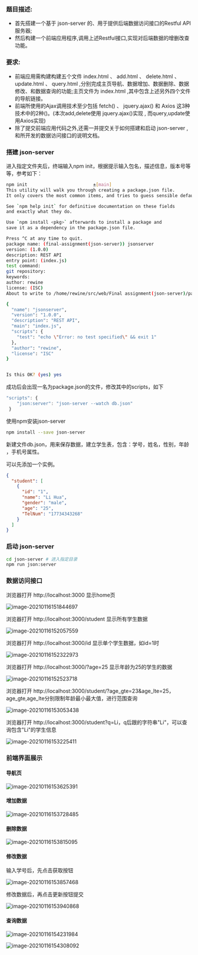 ### 题目描述:

- 首先搭建一个基于 json-server 的、用于提供后端数据访问接口的Restful API服务器;
- 然后构建一个前端应用程序,调用上述Restful接口,实现对后端数据的增删改查功能。

### 要求:
- 前端应用需构建构建五个文件 index.html 、 add.html 、 delete.html 、 update.html 、 query.html ,分别完成主⻚导航、数据增加、数据删除、数据修改、和数据查询的功能;主⻚文件为 index.html ,其中包含上述另外四个文件的导航链接。
- 前端所使用的Ajax调用技术至少包括 fetch() 、 jquery.ajax() 和 Axios 这3种技术中的2种()。(本次add,delete使用 jquery.ajax()实现 , 而query,update使用Axios实现)
- 除了提交前端应用代码之外,还需一并提交关于如何搭建和启动 json-server ,和所开发的数据访问接口的说明文档。

### 搭建 json-server

进入指定文件夹后，终端输入npm init，根据提示输入包名，描述信息，版本号等等，参考如下：

```bash
npm init                         ±[main]
This utility will walk you through creating a package.json file.
It only covers the most common items, and tries to guess sensible defaults.

See `npm help init` for definitive documentation on these fields
and exactly what they do.

Use `npm install <pkg>` afterwards to install a package and
save it as a dependency in the package.json file.

Press ^C at any time to quit.
package name: (final-assignment(json-server)) jsonserver
version: (1.0.0) 
description: REST API
entry point: (index.js) 
test command: 
git repository: 
keywords: 
author: rewine
license: (ISC) 
About to write to /home/rewine/src/web/Final assignment(json-server)/package.json:

{
  "name": "jsonserver",
  "version": "1.0.0",
  "description": "REST API",
  "main": "index.js",
  "scripts": {
    "test": "echo \"Error: no test specified\" && exit 1"
  },
  "author": "rewine",
  "license": "ISC"
}


Is this OK? (yes) yes
```

成功后会出现一名为package.json的文件，修改其中的scripts，如下

```javascript
"scripts": {
    "json:server": "json-server --watch db.json"
 }
```

使用npm安装json-server

```bash
npm install --save json-server
```

新建文件db.json，用来保存数据，建立学生表，包含：学号，姓名，性别，年龄 ，手机号属性。

可以先添加一个实例。

```json
{
  "student": [
    {
      "id": "1",
      "name": "Li Hua",
      "gender": "male",
      "age": "25",
      "TelNum": "17734343268"
    }
  ]
}
```

### 启动 json-server

```bash
cd json-server # 进入指定目录
npm run json:server
```

### 数据访问接口

浏览器打开  http://localhost:3000 显示home页

![image-20210116151844697](基于json-server的RestfulAPI服务器.assets/image-20210116151844697.png)



浏览器打开  http://localhost:3000/student 显示所有学生数据

![image-20210116152057559](基于json-server的RestfulAPI服务器.assets/image-20210116152057559.png)

浏览器打开  http://localhost:3000/id 显示单个学生数据，如id=1时

![image-20210116152322973](基于json-server的RestfulAPI服务器.assets/image-20210116152322973.png)

浏览器打开  http://localhost:3000/?age=25  显示年龄为25的学生的数据

![image-20210116152523718](基于json-server的RestfulAPI服务器.assets/image-20210116152523718.png)

浏览器打开 http://localhost:3000/student/?age_gte=23&age_lte=25， age_gte,age_lte分别限制年龄最小最大值，进行范围查询

![image-20210116153053438](基于json-server的RestfulAPI服务器.assets/image-20210116153053438.png)

浏览器打开 http://localhost:3000/student?q=Li，q后跟的字符串"Li"，可以查询包含"Li"的学生信息

![image-20210116153225411](基于json-server的RestfulAPI服务器.assets/image-20210116153225411.png)

### 前端界面展示

#### 导航页

![image-20210116153625391](基于json-server的RestfulAPI服务器.assets/image-20210116153625391.png)

#### 增加数据

![image-20210116153728485](基于json-server的RestfulAPI服务器.assets/image-20210116153728485.png)

#### 删除数据

![image-20210116153815095](基于json-server的RestfulAPI服务器.assets/image-20210116153815095.png)

#### 修改数据

输入学号后，先点击获取按钮

![image-20210116153857468](基于json-server的RestfulAPI服务器.assets/image-20210116153857468.png)

修改数据后，再点击更新按钮提交

![image-20210116153940868](基于json-server的RestfulAPI服务器.assets/image-20210116153940868.png)

#### 查询数据

![image-20210116154231984](基于json-server的RestfulAPI服务器.assets/image-20210116154231984.png)

![image-20210116154308092](基于json-server的RestfulAPI服务器.assets/image-20210116154308092.png)

